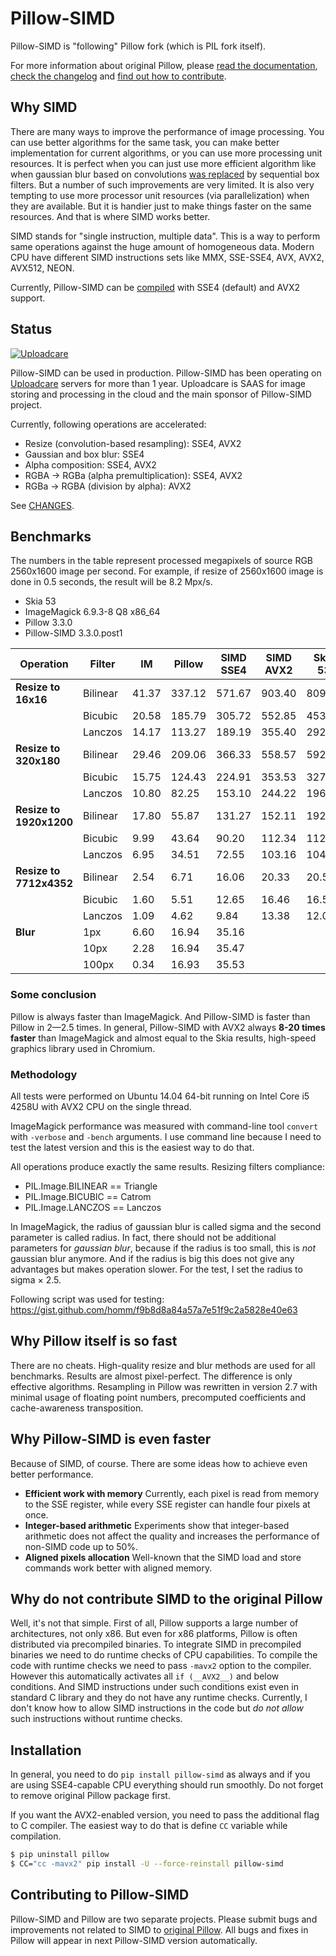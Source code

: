 # Pillow-SIMD

Pillow-SIMD is "following" Pillow fork (which is PIL fork itself).

For more information about original Pillow, please
[read the documentation][original-docs],
[check the changelog][original-changelog] and
[find out how to contribute][original-contribute].


## Why SIMD

There are many ways to improve the performance of image processing.
You can use better algorithms for the same task, you can make better
implementation for current algorithms, or you can use more processing unit
resources. It is perfect when you can just use more efficient algorithm like
when gaussian blur based on convolutions [was replaced][gaussian-blur-changes]
by sequential box filters. But a number of such improvements are very limited.
It is also very tempting to use more processor unit resources 
(via parallelization) when they are available. But it is handier just
to make things faster on the same resources. And that is where SIMD works better.

SIMD stands for "single instruction, multiple data". This is a way to perform
same operations against the huge amount of homogeneous data. 
Modern CPU have different SIMD instructions sets like
MMX, SSE-SSE4, AVX, AVX2, AVX512, NEON.

Currently, Pillow-SIMD can be [compiled](#installation) with SSE4 (default)
and AVX2 support.


## Status

[![Uploadcare][uploadcare.logo]][uploadcare.com]

Pillow-SIMD can be used in production. Pillow-SIMD has been operating on
[Uploadcare][uploadcare.com] servers for more than 1 year.
Uploadcare is SAAS for image storing and processing in the cloud
and the main sponsor of Pillow-SIMD project.

Currently, following operations are accelerated:

- Resize (convolution-based resampling): SSE4, AVX2
- Gaussian and box blur: SSE4
- Alpha composition: SSE4, AVX2
- RGBA → RGBa (alpha premultiplication): SSE4, AVX2
- RGBa → RGBA (division by alpha): AVX2

See [CHANGES](CHANGES.SIMD.rst).


## Benchmarks

The numbers in the table represent processed megapixels of source RGB 2560x1600
image per second. For example, if resize of 2560x1600 image is done
in 0.5 seconds, the result will be 8.2 Mpx/s.

- Skia 53
- ImageMagick 6.9.3-8 Q8 x86_64
- Pillow 3.3.0
- Pillow-SIMD 3.3.0.post1

Operation               | Filter  | IM   | Pillow| SIMD SSE4| SIMD AVX2| Skia 53
------------------------|---------|------|-------|----------|----------|--------
**Resize to 16x16**     | Bilinear| 41.37| 337.12|    571.67|    903.40|  809.49
                        | Bicubic | 20.58| 185.79|    305.72|    552.85|  453.10
                        | Lanczos | 14.17| 113.27|    189.19|    355.40|  292.57
**Resize to 320x180**   | Bilinear| 29.46| 209.06|    366.33|    558.57|  592.76
                        | Bicubic | 15.75| 124.43|    224.91|    353.53|  327.68
                        | Lanczos | 10.80|  82.25|    153.10|    244.22|  196.92
**Resize to 1920x1200** | Bilinear| 17.80|  55.87|    131.27|    152.11|  192.30
                        | Bicubic |  9.99|  43.64|     90.20|    112.34|  112.84
                        | Lanczos |  6.95|  34.51|     72.55|    103.16|  104.76
**Resize to 7712x4352** | Bilinear|  2.54|   6.71|     16.06|     20.33|   20.58
                        | Bicubic |  1.60|   5.51|     12.65|     16.46|   16.52
                        | Lanczos |  1.09|   4.62|      9.84|     13.38|   12.05
**Blur**                | 1px     |  6.60|  16.94|     35.16|          |        
                        | 10px    |  2.28|  16.94|     35.47|          |        
                        | 100px   |  0.34|  16.93|     35.53|          |        


### Some conclusion

Pillow is always faster than ImageMagick. And Pillow-SIMD is faster
than Pillow in 2—2.5 times. In general, Pillow-SIMD with AVX2 always
**8-20 times faster** than ImageMagick and almost equal to the Skia results,
high-speed graphics library used in Chromium.

### Methodology

All tests were performed on Ubuntu 14.04 64-bit running on
Intel Core i5 4258U with AVX2 CPU on the single thread.

ImageMagick performance was measured with command-line tool `convert` with
`-verbose` and `-bench` arguments. I use command line because
I need to test the latest version and this is the easiest way to do that.

All operations produce exactly the same results.
Resizing filters compliance:

- PIL.Image.BILINEAR == Triangle
- PIL.Image.BICUBIC == Catrom
- PIL.Image.LANCZOS == Lanczos

In ImageMagick, the radius of gaussian blur is called sigma and the second
parameter is called radius. In fact, there should not be additional parameters
for *gaussian blur*, because if the radius is too small, this is *not*
gaussian blur anymore. And if the radius is big this does not give any
advantages but makes operation slower. For the test, I set the radius
to sigma × 2.5.

Following script was used for testing:
https://gist.github.com/homm/f9b8d8a84a57a7e51f9c2a5828e40e63


## Why Pillow itself is so fast

There are no cheats. High-quality resize and blur methods are used for all
benchmarks. Results are almost pixel-perfect. The difference is only effective
algorithms. Resampling in Pillow was rewritten in version 2.7 with 
minimal usage of floating point numbers, precomputed coefficients and
cache-awareness transposition.


## Why Pillow-SIMD is even faster

Because of SIMD, of course. There are some ideas how to achieve even better
performance.

- **Efficient work with memory** Currently, each pixel is read from 
  memory to the SSE register, while every SSE register can handle
  four pixels at once.
- **Integer-based arithmetic** Experiments show that integer-based arithmetic
  does not affect the quality and increases the performance of non-SIMD code
  up to 50%.
- **Aligned pixels allocation** Well-known that the SIMD load and store
  commands work better with aligned memory.


## Why do not contribute SIMD to the original Pillow

Well, it's not that simple. First of all, Pillow supports a large number
of architectures, not only x86. But even for x86 platforms, Pillow is often
distributed via precompiled binaries. To integrate SIMD in precompiled binaries
we need to do runtime checks of CPU capabilities.
To compile the code with runtime checks we need to pass `-mavx2` option
to the compiler. However this automatically activates all `if (__AVX2__)`
and below conditions. And SIMD instructions under such conditions exist
even in standard C library and they do not have any runtime checks.
Currently, I don't know how to allow SIMD instructions in the code
but *do not allow* such instructions without runtime checks.


## Installation

In general, you need to do `pip install pillow-simd` as always and if you
are using SSE4-capable CPU everything should run smoothly.
Do not forget to remove original Pillow package first.

If you want the AVX2-enabled version, you need to pass the additional flag to C
compiler. The easiest way to do that is define `CC` variable while compilation.

```bash
$ pip uninstall pillow
$ CC="cc -mavx2" pip install -U --force-reinstall pillow-simd
```


## Contributing to Pillow-SIMD

Pillow-SIMD and Pillow are two separate projects.
Please submit bugs and improvements not related to SIMD to 
[original Pillow][original-issues]. All bugs and fixes in Pillow
will appear in next Pillow-SIMD version automatically.


  [original-docs]: http://pillow.readthedocs.io/
  [original-issues]: https://github.com/python-pillow/Pillow/issues/new
  [original-changelog]: https://github.com/python-pillow/Pillow/blob/master/CHANGES.rst
  [original-contribute]: https://github.com/python-pillow/Pillow/blob/master/.github/CONTRIBUTING.md
  [gaussian-blur-changes]: http://pillow.readthedocs.io/en/3.2.x/releasenotes/2.7.0.html#gaussian-blur-and-unsharp-mask
  [uploadcare.com]: https://uploadcare.com/?utm_source=github&utm_medium=description&utm_campaign=pillow-simd
  [uploadcare.logo]: https://ucarecdn.com/dc4b8363-e89f-402f-8ea8-ce606664069c/-/preview/
